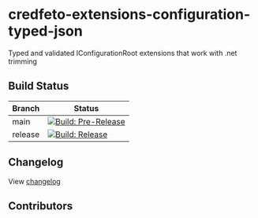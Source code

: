 # credfeto-extensions-configuration-typed-json

Typed and validated IConfigurationRoot extensions that work with .net trimming

## Build Status

| Branch  | Status                                                                                                                                                                                                                                                                                        |
|---------|-----------------------------------------------------------------------------------------------------------------------------------------------------------------------------------------------------------------------------------------------------------------------------------------------|
| main    | [![Build: Pre-Release](https://github.com/credfeto/credfeto-extensions-configuration-typed-json/actions/workflows/build-and-publish-pre-release.yml/badge.svg)](https://github.com/credfeto/credfeto-extensions-configuration-typed-json/actions/workflows/build-and-publish-pre-release.yml) |
| release | [![Build: Release](https://github.com/credfeto/credfeto-extensions-configuration-typed-json/actions/workflows/build-and-publish-release.yml/badge.svg)](https://github.com/credfeto/credfeto-extensions-configuration-typed-json/actions/workflows/build-and-publish-release.yml)             |

## Changelog

View [changelog](CHANGELOG.md)

[CHANGELOG]: ./CHANGELOG.md

## Contributors

<!-- ALL-CONTRIBUTORS-LIST:START - Do not remove or modify this section -->
<!-- prettier-ignore-start -->
<!-- markdownlint-disable -->

<!-- markdownlint-restore -->
<!-- prettier-ignore-end -->

<!-- ALL-CONTRIBUTORS-LIST:END -->